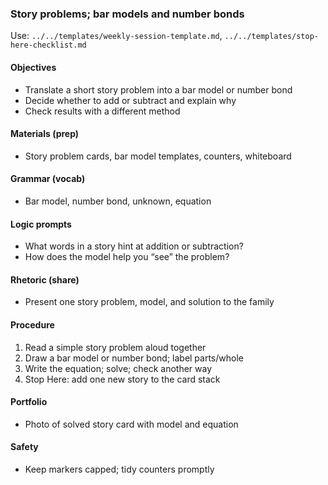 ### Story problems; bar models and number bonds

Use: `../../templates/weekly-session-template.md`, `../../templates/stop-here-checklist.md`

#### Objectives
- Translate a short story problem into a bar model or number bond
- Decide whether to add or subtract and explain why
- Check results with a different method

#### Materials (prep)
- Story problem cards, bar model templates, counters, whiteboard

#### Grammar (vocab)
- Bar model, number bond, unknown, equation

#### Logic prompts
- What words in a story hint at addition or subtraction?
- How does the model help you “see” the problem?

#### Rhetoric (share)
- Present one story problem, model, and solution to the family

#### Procedure
1) Read a simple story problem aloud together
2) Draw a bar model or number bond; label parts/whole
3) Write the equation; solve; check another way
4) Stop Here: add one new story to the card stack

#### Portfolio
- Photo of solved story card with model and equation

#### Safety
- Keep markers capped; tidy counters promptly

